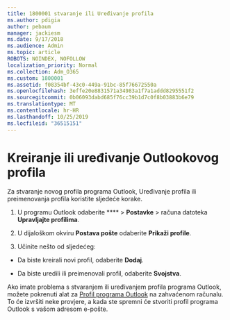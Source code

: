 ```yaml
---
title: 1800001 stvaranje ili Uređivanje profila
ms.author: pdigia
author: pebaum
manager: jackiesm
ms.date: 9/17/2018
ms.audience: Admin
ms.topic: article
ROBOTS: NOINDEX, NOFOLLOW
localization_priority: Normal
ms.collection: Adm_O365
ms.custom: 1800001
ms.assetid: f08354bf-43c0-449a-91bc-85f76672550a
ms.openlocfilehash: 3effe20e8831571a34983a1f7a1addd8295551f2
ms.sourcegitcommit: 0b06093dabd685f76cc39b1d7c0f8b03883b6e79
ms.translationtype: MT
ms.contentlocale: hr-HR
ms.lasthandoff: 10/25/2019
ms.locfileid: "36515151"
---
```

# <a name="create-or-edit-an-outlook-profile"></a>Kreiranje ili uređivanje Outlookovog profila

Za stvaranje novog profila programa Outlook, Uređivanje profila ili preimenovanja profila koristite sljedeće korake.
  
1. U programu Outlook odaberite **** \> **Postavke** \> računa datoteka **Upravljajte profilima**.
    
2. U dijaloškom okviru **Postava pošte** odaberite **Prikaži profile**.
    
3. Učinite nešto od sljedećeg:
    
  - Da biste kreirali novi profil, odaberite **Dodaj**.
    
  - Da biste uredili ili preimenovali profil, odaberite **Svojstva**.
    
Ako imate problema s stvaranjem ili uređivanjem profila programa Outlook, možete pokrenuti alat za [Profil programa Outlook](https://aka.ms/SaRA-OutlookSetupProfile) na zahvaćenom računalu. To će izvršiti neke provjere, a kada ste spremni će stvoriti profil programa Outlook s vašom adresom e-pošte. 
  

